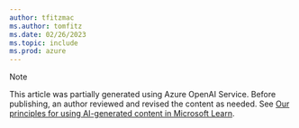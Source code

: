 ```yaml
---
author: tfitzmac
ms.author: tomfitz
ms.date: 02/26/2023
ms.topic: include
ms.prod: azure
---
```


> [!NOTE]
> This article was partially generated using Azure OpenAI Service. Before publishing, an author reviewed and revised the content as needed. See [Our principles for using AI-generated content in Microsoft Learn](../articles/principles-for-ai-generated-content.md).
